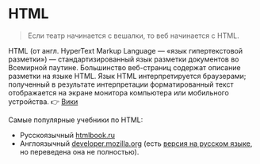 # HTML

> Если театр начинается с вешалки, то веб начинается с HTML.  

HTML (от англ. HyperText Markup Language — «язык гипертекстовой разметки») — стандартизированный язык разметки документов во Всемирной паутине. Большинство веб-страниц содержат описание разметки на языке HTML. Язык HTML интерпретируется браузерами; полученный в результате интерпретации форматированный текст отображается на экране монитора компьютера или мобильного устройства. :point_right: [Вики](https://ru.wikipedia.org/wiki/HTML)  

Самые популярные учебники по HTML:
* Русскоязычный [htmlbook.ru](http://htmlbook.ru/samhtml) 
* Англоязычный [developer.mozilla.org](https://developer.mozilla.org/en-US/docs/Learn/HTML/Introduction_to_HTML) (есть  [версия на русском языке](https://developer.mozilla.org/ru/docs/Learn/HTML/%D0%92%D0%B2%D0%B5%D0%B4%D0%B5%D0%BD%D0%B8%D0%B5_%D0%B2_HTML), но переведена она не полностью).